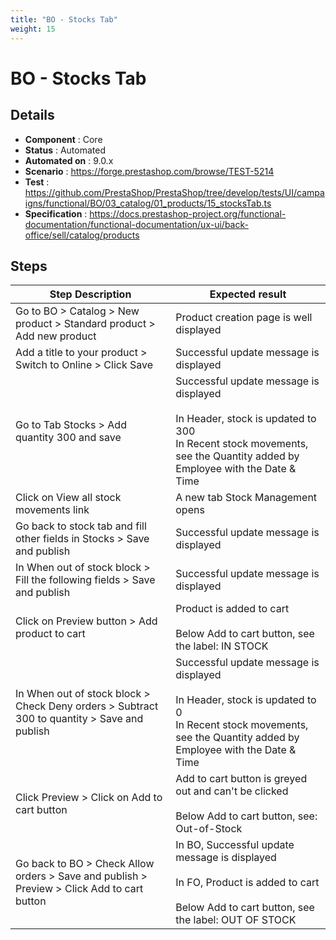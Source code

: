 ```yaml
---
title: "BO - Stocks Tab"
weight: 15
---
```


# BO - Stocks Tab
## Details
* **Component** : Core
* **Status** : Automated
* **Automated on** : 9.0.x
* **Scenario** : https://forge.prestashop.com/browse/TEST-5214
* **Test** : https://github.com/PrestaShop/PrestaShop/tree/develop/tests/UI/campaigns/functional/BO/03_catalog/01_products/15_stocksTab.ts
* **Specification** : https://docs.prestashop-project.org/functional-documentation/functional-documentation/ux-ui/back-office/sell/catalog/products

## Steps
| Step Description | Expected result |
| ----- | ----- |
| Go to BO > Catalog > New product > Standard product > Add new product | Product creation page is well displayed |
| Add a title to your product > Switch to Online > Click Save | Successful update message is displayed |
| Go to Tab Stocks > Add quantity 300 and save | Successful update message is displayed<br><br>In Header, stock is updated to 300<br>In Recent stock movements, see the Quantity added by Employee with the Date & Time |
| Click on View all stock movements link | A new tab Stock Management opens |
| Go back to stock tab and fill other fields in Stocks > Save and publish | Successful update message is displayed |
| In When out of stock block > Fill the following fields > Save and publish | Successful update message is displayed |
| Click on Preview button > Add product to cart | Product is added to cart<br><br>Below Add to cart button, see the label: IN STOCK |
| In When out of stock block > Check Deny orders > Subtract 300 to quantity > Save and publish | Successful update message is displayed<br><br>In Header, stock is updated to 0<br>In Recent stock movements, see the Quantity added by Employee with the Date & Time |
| Click Preview > Click on Add to cart button | Add to cart button is greyed out and can't be clicked<br><br>Below Add to cart button, see: Out-of-Stock |
| Go back to BO > Check Allow orders > Save and publish > Preview > Click Add to cart button | In BO, Successful update message is displayed<br><br>In FO, Product is added to cart<br><br>Below Add to cart button, see the label: OUT OF STOCK |
